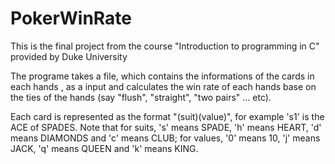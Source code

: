# PokerWinRate
This is the final project from the course "Introduction to programming in C" provided by Duke University

The programe takes a file, which contains the informations of the cards in each hands , as a input and calculates the win rate of each hands base on the ties of the hands (say "flush", "straight", "two pairs" ... etc).

Each card is represented as the format "(suit)(value)", for example 's1' is the ACE of SPADES.
Note that for suits, 's' means SPADE, 'h' means HEART, 'd' means DIAMONDS and 'c' means CLUB; for values, '0' means 10, 'j' means JACK, 'q' means QUEEN and 'k' means KING.
